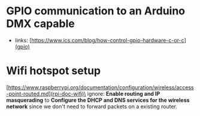 # GPIO communication to an Arduino DMX capable

- links:
[https://www.ics.com/blog/how-control-gpio-hardware-c-or-c](gpio)

# Wifi hotspot setup
[https://www.raspberrypi.org/documentation/configuration/wireless/access-point-routed.md](rpi-doc-wifi)\
ignore:
**Enable routing and IP masquerading**
to
**Configure the DHCP and DNS services for the wireless network**
since we don't need to forward packets on a existing router.
